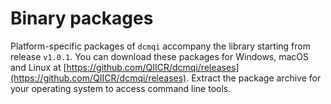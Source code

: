 # Binary packages

Platform-specific packages of `dcmqi` accompany the library starting from release `v1.0.1`. You can download these packages for Windows, macOS and Linux at [https://github.com/QIICR/dcmqi/releases](https://github.com/QIICR/dcmqi/releases). Extract the package archive for your operating system to access command line tools.

